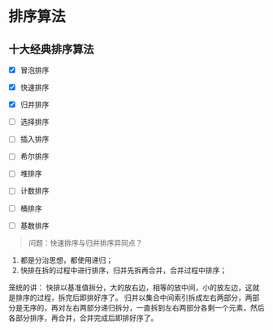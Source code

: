 # 排序算法

## 十大经典排序算法
- [x] 冒泡排序
- [x] 快速排序
- [x] 归并排序
- [ ] 选择排序
- [ ] 插入排序
- [ ] 希尔排序
- [ ] 堆排序
- [ ] 计数排序
- [ ] 桶排序
- [ ] 基数排序



> 问题：快速排序与归并排序异同点？
1. 都是分治思想，都使用递归；
2. 快排在拆的过程中进行排序，归并先拆再合并，合并过程中排序；

笼统的讲：
快排以基准值拆分，大的放右边，相等的放中间，小的放左边，这就是排序的过程，拆完后即排好序了。
归并以集合中间索引拆成左右两部分，两部分是无序的，再对左右两部分递归拆分，一直拆到左右两部分各剩一个元素，然后各部分排序，再合并，合并完成后即排好序了。
